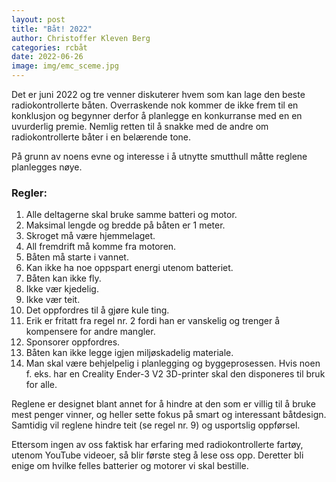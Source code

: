 ```yaml
---
layout: post
title: "Båt! 2022"
author: Christoffer Kleven Berg
categories: rcbåt
date: 2022-06-26
image: img/emc_sceme.jpg
---
```


Det er juni 2022 og tre venner diskuterer hvem som kan lage den beste radiokontrollerte båten. Overraskende nok kommer de ikke frem til en konklusjon og begynner derfor å planlegge en konkurranse med en en uvurderlig premie. Nemlig retten til å snakke med de andre om radiokontrollerte båter i en belærende tone.

På grunn av noens evne og interesse i å utnytte smutthull måtte reglene planlegges nøye.

### Regler:

1. Alle deltagerne skal bruke samme batteri og motor.
2. Maksimal lengde og bredde på båten er 1 meter.
3. Skroget må være hjemmelaget.
4. All fremdrift må komme fra motoren.
5. Båten må starte i vannet.
6. Kan ikke ha noe oppspart energi utenom batteriet.
7. Båten kan ikke fly.
8. Ikke vær kjedelig.
9. Ikke vær teit.
10. Det oppfordres til å gjøre kule ting.
11. Erik er fritatt fra regel nr. 2 fordi han er vanskelig og trenger å kompensere for andre mangler.
12. Sponsorer oppfordres.
13. Båten kan ikke legge igjen miljøskadelig materiale.
14. Man skal være behjelpelig i planlegging og byggeprosessen. Hvis noen f. eks. har en Creality Ender-3 V2 3D-printer skal den disponeres til bruk for alle.

Reglene er designet blant annet for å hindre at den som er villig til å bruke mest penger vinner, og heller sette fokus på smart og interessant båtdesign. Samtidig vil reglene hindre teit (se regel nr. 9) og usportslig oppførsel.

Ettersom ingen av oss faktisk har erfaring med radiokontrollerte fartøy, utenom YouTube videoer, så blir første steg å lese oss opp. Deretter bli enige om hvilke felles batterier og motorer vi skal bestille.
